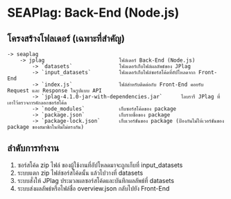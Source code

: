 # SEAPlag: Back-End (Node.js)

## โครงสร้างโฟลเดอร์ (เฉพาะที่สําคัญ)
```
-> seaplag
    -> jplag                        โฟล์เดอร์ Back-End (Node.js)
        -> `datasets`               โฟลเดอร์เก็บไฟล์ผลลัพธ์ของ JPlag
        -> `input_datasets`         โฟลเดอร์เก็บไฟล์ซอร์สโค้ดที่อัปโหลดจาก Front-End
        -> `index.js`               ไฟล์สําหรับติดต่อกับ Front-End คอยรับ Request และ Response ในรูปแบบ API  
        -> `jplag-4.1.0-jar-with-dependencies.jar`      ไลบรารี JPlag ที่เอาไว้ตรวจการคักลอกซอร์สโค้ด
        -> `node_modules`           เก็บซอร์สโค้ดของ package 
        -> `package.json`           เก็บรายชื่อของ package
        -> `package-lock.json`      เก็บเวอร์ชันของ package (ป้องกันไม่ให้เวอร์ชันของ package ของสมาชิกในทีมไม่ตรงกัน)
```

## ลําดับการทํางาน
1. ซอร์สโค้ด zip ไฟล์ ของผู้ใช้งานที่อัปโหลดมาจะถูกเก็บที่ input_datasets 
2. ระบบแตก zip ไฟล์ซอร์สโค้ดนั้น แล้วไปวางที่ datasets 
4. ระบบสั่งให้ JPlag ประมวลผลซอร์สโค้ดและบันทึกผลลัพธ์ที่ datasets
5. ระบบส่งผลลัพธ์หรือไฟล์ชื่อ overview.json กลับไปยัง Front-End